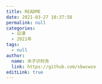 ```yaml
---
title: README
date: 2021-03-27 10:37:58
permalink: null
categories: 
  - 日课
  - 2021年
tags: 
  - null
author: 
  name: 木子识时务
  link: https://github.com/sbwcwso
editLink: true
---
```

